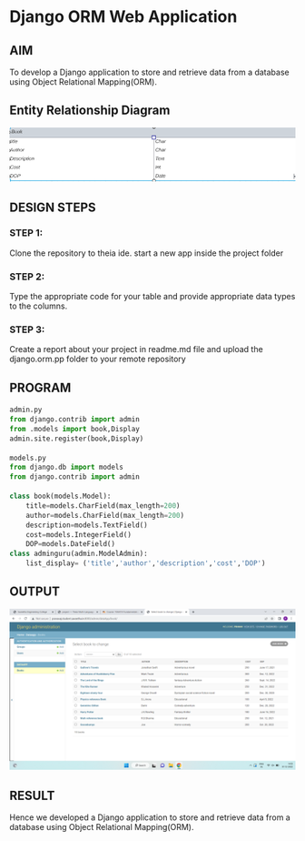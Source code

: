 # Django ORM Web Application

## AIM
To develop a Django application to store and retrieve data from a database using Object Relational Mapping(ORM).

## Entity Relationship Diagram

![label](./ER_diagram.png)

## DESIGN STEPS
### STEP 1:
Clone the repository to theia ide. start a new app inside the project folder
### STEP 2:
Type the appropriate code for your table and provide appropriate data types to the columns.
### STEP 3:
Create a report about your project in readme.md file and upload the django.orm.pp folder to your remote repository
## PROGRAM
```python
admin.py 
from django.contrib import admin
from .models import book,Display
admin.site.register(book,Display)

models.py
from django.db import models
from django.contrib import admin

class book(models.Model):
    title=models.CharField(max_length=200)
    author=models.CharField(max_length=200)
    description=models.TextField()
    cost=models.IntegerField()
    DOP=models.DateField()
class adminguru(admin.ModelAdmin):
    list_display= ('title','author','description','cost','DOP')
```

## OUTPUT

![label](./ORM.png)

## RESULT
Hence we developed a Django application to store and retrieve data from a database using Object Relational Mapping(ORM).